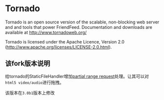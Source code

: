 Tornado
=======
Tornado is an open source version of the scalable, non-blocking web server
and and tools that power FriendFeed. Documentation and downloads are
available at http://www.tornadoweb.org/

Tornado is licensed under the Apache Licence, Version 2.0
(http://www.apache.org/licenses/LICENSE-2.0.html).

该fork版本说明
-------------
给tornado的StaticFileHandler增加[partial range request](http://en.wikipedia.org/wiki/Byte_serving)处理。让其可以对`html5 video/audio`进行拖拽。

该版本在`3.0b1`版本上修改
